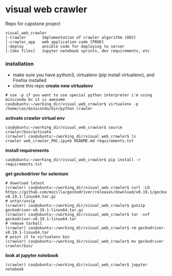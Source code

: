 # visual web crawler
Repo for capstone project
```
visual_web_crawler
|-Crawler       Implementation of crawler algorithm (DEV)
|-crawler_app   web application code [PROD]
|-deploy        ansible code for deploying to server
|-[dev files]   Jupyter notebook sprints, dev requirements, etc
```

### installation
- make sure you have python3, virtualenv (pip install virtualenv), and Firefox installed 
- clone this repo
__create new virtualenv__
```
# use -p if you want to use special python interpreter i'm using miniconda bc it is awesome
cas@ubuntu:~/working_dir/visual_web_crawler$ virtualenv -p /home/cas/miniconda/bin/python crawler
```
__activate crawler virtual env__
```
cas@ubuntu:~/working_dir/visual_web_crawler$ source crawler/bin/activate
(crawler) cas@ubuntu:~/working_dir/visual_web_crawler$ ls
crawler web_crawler_POC.ipynb README.md requirements.txt
```
__install requirements__
```
cas@ubuntu:~/working_dir/visual_web_crawler$ pip install -r requirements.txt
```
__get geckodriver for selenium__
```
# download latest
(crawler) cas@ubuntu:~/working_dir/visual_web_crawler$ curl -LO https://github.com/mozilla/geckodriver/releases/download/v0.19.1/geckodriver-v0.19.1-linux64.tar.gz
# untar/unzip
(crawler) cas@ubuntu:~/working_dir/visual_web_crawler$ gunzip geckodriver-v0.19.1-linux64.tar.gz
(crawler) cas@ubuntu:~/working_dir/visual_web_crawler$ tar -xvf geckodriver-v0.19.1-linux64.tar
# remove tarball
(crawler) cas@ubuntu:~/working_dir/visual_web_crawler$ rm geckodriver-v0.19.1-linux64.tar  
# point it to virtualenv bin
(crawler) cas@ubuntu:~/working_dir/visual_web_crawler$ mv geckodriver crawler/bin/
```
__look at jupyter notebook__
```
(crawler) cas@ubuntu:~/working_dir/visual_web_crawler$ jupyter notebook
```
